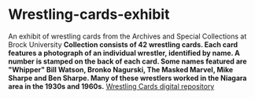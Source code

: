 # Wrestling-cards-exhibit
An exhibit of wrestling cards from the Archives and Special Collections at Brock University
**Collection consists of 42 wrestling cards. Each card features a photograph of an individual wrestler, identified by name. A number is stamped on the back of each card. Some names featured are "Whipper" Bill Watson, Bronko Nagurski, The Masked Marvel, Mike Sharpe and Ben Sharpe. Many of these wrestlers worked in the Niagara area in the 1930s and 1960s.**
[Wrestling Cards digital repository](https://dr.library.brocku.ca/handle/10464/7284)
